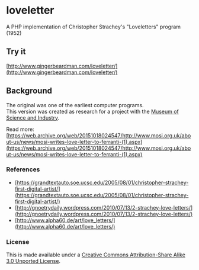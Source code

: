 # loveletter

A PHP implementation of Christopher Strachey's "Loveletters" program (1952)

## Try it

[http://www.gingerbeardman.com/loveletter/](http://www.gingerbeardman.com/loveletter/)

## Background

The original was one of the earliest computer programs.  
This version was created as research for a project with the [Museum of Science and Industry](http://www.mosi.org.uk).  

Read more: [https://web.archive.org/web/20151018024547/http://www.mosi.org.uk/about-us/news/mosi-writes-love-letter-to-ferranti-(1).aspx](https://web.archive.org/web/20151018024547/http://www.mosi.org.uk/about-us/news/mosi-writes-love-letter-to-ferranti-(1).aspx)  

### References

* [https://grandtextauto.soe.ucsc.edu/2005/08/01/christopher-strachey-first-digital-artist/](https://grandtextauto.soe.ucsc.edu/2005/08/01/christopher-strachey-first-digital-artist/)  
* [http://gnoetrydaily.wordpress.com/2010/07/13/2-strachey-love-letters/](http://gnoetrydaily.wordpress.com/2010/07/13/2-strachey-love-letters/)  
* [http://www.alpha60.de/art/love_letters/](http://www.alpha60.de/art/love_letters/)  

### License
This is made available under a [Creative Commons Attribution-Share Alike 3.0 Unported License](http://creativecommons.org/licenses/by-sa/3.0).
